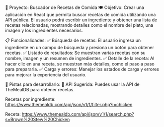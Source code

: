 📌 Proyecto: Buscador de Recetas de Comida 🍽️
Objetivo:
Crear una aplicación en React que permita buscar recetas de comida utilizando una API pública. El usuario podrá escribir un ingrediente y obtener una lista de recetas relacionadas, mostrando detalles como el nombre del plato, una imagen y los ingredientes necesarios.

📋 Funcionalidades:
✅ Búsqueda de recetas: El usuario ingresa un ingrediente en un campo de búsqueda y presiona un botón para obtener recetas.
✅ Listado de resultados: Se muestran varias recetas con su nombre, imagen y un resumen de ingredientes.
✅ Detalle de la receta: Al hacer clic en una receta, se muestran más detalles, como el paso a paso para prepararla.
✅ Carga y errores: Manejar los estados de carga y errores para mejorar la experiencia del usuario.

🎯 Pistas para desarrollarlo:
🔹 API Sugerida: Puedes usar la API de TheMealDB para obtener recetas.

Recetas por ingrediente: https://www.themealdb.com/api/json/v1/1/filter.php?i=chicken

Receta: https://www.themealdb.com/api/json/v1/1/search.php?s=Brown%20Stew%20Chicken
